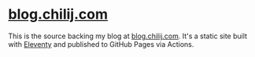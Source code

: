# [blog.chilij.com](https://blog.chilij.com)
This is the source backing my blog at [blog.chilij.com](https://blog.chilij.com). It's a static site built with [Eleventy](http://11ty.dev/) and published to GitHub Pages via Actions.
